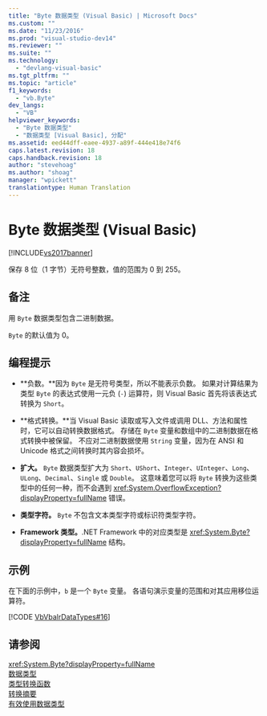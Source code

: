 ```yaml
---
title: "Byte 数据类型 (Visual Basic) | Microsoft Docs"
ms.custom: ""
ms.date: "11/23/2016"
ms.prod: "visual-studio-dev14"
ms.reviewer: ""
ms.suite: ""
ms.technology: 
  - "devlang-visual-basic"
ms.tgt_pltfrm: ""
ms.topic: "article"
f1_keywords: 
  - "vb.Byte"
dev_langs: 
  - "VB"
helpviewer_keywords: 
  - "Byte 数据类型"
  - "数据类型 [Visual Basic], 分配"
ms.assetid: eed44dff-eaee-4937-a89f-444e418e74f6
caps.latest.revision: 18
caps.handback.revision: 18
author: "stevehoag"
ms.author: "shoag"
manager: "wpickett"
translationtype: Human Translation
---
```

# Byte 数据类型 (Visual Basic)
[!INCLUDE[vs2017banner](../../../csharp/includes/vs2017banner.md)]

保存 8 位（1 字节）无符号整数，值的范围为 0 到 255。  
  
## 备注  
 用 `Byte` 数据类型包含二进制数据。  
  
 `Byte` 的默认值为 0。  
  
## 编程提示  
  
-   **负数。**因为 `Byte` 是无符号类型，所以不能表示负数。  如果对计算结果为类型 `Byte` 的表达式使用一元负 \(`-`\) 运算符，则 Visual Basic 首先将该表达式转换为 `Short`。  
  
-   **格式转换。**当 Visual Basic 读取或写入文件或调用 DLL、方法和属性时，它可以自动转换数据格式。  存储在 `Byte` 变量和数组中的二进制数据在格式转换中被保留。  不应对二进制数据使用 `String` 变量，因为在 ANSI 和 Unicode 格式之间转换时其内容会损坏。  
  
-   **扩大。** `Byte` 数据类型扩大为 `Short`、`UShort`、`Integer`、`UInteger`、`Long`、`ULong`、`Decimal`、`Single` 或 `Double`。  这意味着您可以将 `Byte` 转换为这些类型中的任何一种，而不会遇到 <xref:System.OverflowException?displayProperty=fullName> 错误。  
  
-   **类型字符。** `Byte` 不包含文本类型字符或标识符类型字符。  
  
-   **Framework 类型。**.NET Framework 中的对应类型是 <xref:System.Byte?displayProperty=fullName> 结构。  
  
## 示例  
 在下面的示例中，`b` 是一个 `Byte` 变量。  各语句演示变量的范围和对其应用移位运算符。  
  
 [!CODE [VbVbalrDataTypes#16](../CodeSnippet/VS_Snippets_VBCSharp/VbVbalrDataTypes#16)]  
  
## 请参阅  
 <xref:System.Byte?displayProperty=fullName>   
 [数据类型](../../../visual-basic/language-reference/data-types/data-type-summary.md)   
 [类型转换函数](../../../visual-basic/language-reference/functions/type-conversion-functions.md)   
 [转换摘要](../../../visual-basic/language-reference/keywords/conversion-summary.md)   
 [有效使用数据类型](../../../visual-basic/programming-guide/language-features/data-types/efficient-use-of-data-types.md)